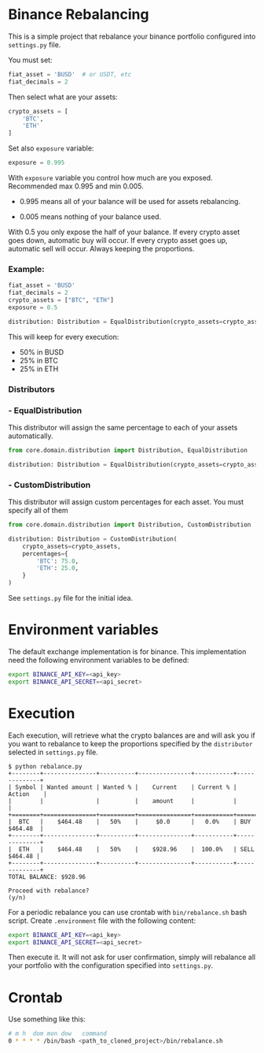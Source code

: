 # Binance Rebalancing
This is a simple project that rebalance your binance portfolio configured into `settings.py` file.

You must set:
```python
fiat_asset = 'BUSD'  # or USDT, etc
fiat_decimals = 2
```

Then select what are your assets:

```python
crypto_assets = [
    'BTC',
    'ETH'
]
```

Set also `exposure` variable:
```python
exposure = 0.995
```

With `exposure` variable you control how much are you exposed. Recommended max 0.995 and min 0.005.

- 0.995 means all of your balance will be used for assets rebalancing.

- 0.005 means nothing of your balance used.

With 0.5 you only expose the half of your balance.
If every crypto asset goes down, automatic buy will occur.
If every crypto asset goes up, automatic sell will occur.
Always keeping the proportions.

### Example:
```python
fiat_asset = 'BUSD'
fiat_decimals = 2
crypto_assets = ["BTC", "ETH"]
exposure = 0.5

distribution: Distribution = EqualDistribution(crypto_assets=crypto_assets)  # later explained
```

This will keep for every execution:
- 50% in BUSD
- 25% in BTC
- 25% in ETH

### Distributors

### - EqualDistribution
This distributor will assign the same percentage to each of your assets automatically.
```python
from core.domain.distribution import Distribution, EqualDistribution

distribution: Distribution = EqualDistribution(crypto_assets=crypto_assets)
```

### - CustomDistribution
This distributor will assign custom percentages for each asset. You must specify all of them
```python
from core.domain.distribution import Distribution, CustomDistribution

distribution: Distribution = CustomDistribution(
    crypto_assets=crypto_assets,
    percentages={
        'BTC': 75.0,
        'ETH': 25.0,
    }
)
```

See `settings.py` file for the initial idea.

# Environment variables
The default exchange implementation is for binance. This implementation need the following environment variables to be defined:

```bash
export BINANCE_API_KEY=<api_key>
export BINANCE_API_SECRET=<api_secret>
```

# Execution

Each execution, will retrieve what the crypto balances are and will ask you if you want to rebalance to keep the proportions specified by the `distributor` selected in `settings.py` file.

```
$ python rebalance.py 
+--------+---------------+----------+---------------+-----------+--------------+
| Symbol | Wanted amount | Wanted % |    Current    | Current % |    Action    |
|        |               |          |    amount     |           |              |
+========+===============+==========+===============+===========+==============+
|  BTC   |    $464.48    |   50%    |     $0.0      |   0.0%    | BUY $464.48  |
+--------+---------------+----------+---------------+-----------+--------------+
|  ETH   |    $464.48    |   50%    |    $928.96    |  100.0%   | SELL $464.48 |
+--------+---------------+----------+---------------+-----------+--------------+
TOTAL BALANCE: $928.96

Proceed with rebalance?
(y/n) 
```

For a periodic rebalance you can use crontab with `bin/rebalance.sh` bash script. Create `.environment` file with the following content:

```bash
export BINANCE_API_KEY=<api_key>
export BINANCE_API_SECRET=<api_secret>
```

Then execute it. It will not ask for user confirmation, simply will rebalance all your portfolio with the configuration specified into `settings.py`.

# Crontab

Use something like this:

```bash
# m h  dom mon dow   command
0 * * * * /bin/bash <path_to_cloned_project>/bin/rebalance.sh
```
